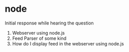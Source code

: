 node
====
Initial response while hearing the question
1) Webserver using node.js
2) Feed Parser of some kind
3) How do I display feed in the webserver using node.js
